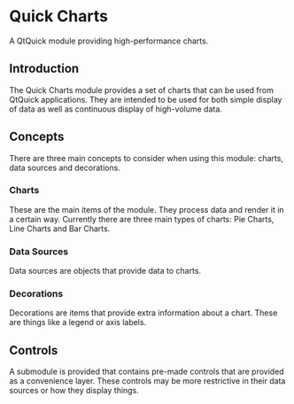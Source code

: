 # Quick Charts

A QtQuick module providing high-performance charts.

## Introduction

The Quick Charts module provides a set of charts that can be used from QtQuick
applications. They are intended to be used for both simple display of data as
well as continuous display of high-volume data.

## Concepts

There are three main concepts to consider when using this module: charts, data
sources and decorations.

### Charts

These are the main items of the module. They process data and render it in a
certain way. Currently there are three main types of charts: Pie Charts, Line
Charts and Bar Charts.

### Data Sources

Data sources are objects that provide data to charts.

### Decorations

Decorations are items that provide extra information about a chart. These are
things like a legend or axis labels.

## Controls

A submodule is provided that contains pre-made controls that are provided as a
convenience layer. These controls may be more restrictive in their data sources
or how they display things.
